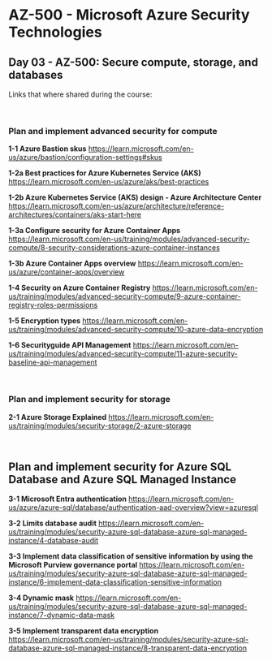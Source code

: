 
# AZ-500 - Microsoft Azure Security Technologies

## Day 03 - AZ-500: Secure compute, storage, and databases
Links that where shared during the course:

<br>

### Plan and implement advanced security for compute
<B>1-1 Azure Bastion skus​</B>
https://learn.microsoft.com/en-us/azure/bastion/configuration-settings#skus

<B>1-2a Best practices for Azure Kubernetes Service (AKS)​</B>
https://learn.microsoft.com/en-us/azure/aks/best-practices

<B>1-2b Azure Kubernetes Service (AKS) design - Azure Architecture Center​</B>
https://learn.microsoft.com/en-us/azure/architecture/reference-architectures/containers/aks-start-here

<B>1-3a Configure security for Azure Container Apps​</B>
https://learn.microsoft.com/en-us/training/modules/advanced-security-compute/8-security-considerations-azure-container-instances

<B>1-3b Azure Container Apps overview​</B>
https://learn.microsoft.com/en-us/azure/container-apps/overview

<B>1-4 Security on Azure Container Registry​</B>
https://learn.microsoft.com/en-us/training/modules/advanced-security-compute/9-azure-container-registry-roles-permissions

<B>1-5 Encryption types​</B>
https://learn.microsoft.com/en-us/training/modules/advanced-security-compute/10-azure-data-encryption

<B>1-6 Securityguide API Management​</B>
https://learn.microsoft.com/en-us/training/modules/advanced-security-compute/11-azure-security-baseline-api-management

<br>

### Plan and implement security for storage
<B>2-1 Azure Storage Explained​</B>
https://learn.microsoft.com/en-us/training/modules/security-storage/2-azure-storage

<br>

## Plan and implement security for Azure SQL Database and Azure SQL Managed Instance
<B>3-1 Microsoft Entra authentication​</B>
https://learn.microsoft.com/en-us/azure/azure-sql/database/authentication-aad-overview?view=azuresql

<B>3-2 Limits database audit​</B>
https://learn.microsoft.com/en-us/training/modules/security-azure-sql-database-azure-sql-managed-instance/4-database-audit

<B>3-3 Implement data classification of sensitive information by using the Microsoft Purview governance portal​</B>
https://learn.microsoft.com/en-us/training/modules/security-azure-sql-database-azure-sql-managed-instance/6-implement-data-classification-sensitive-information

<B>3-4 Dynamic mask​</B>
https://learn.microsoft.com/en-us/training/modules/security-azure-sql-database-azure-sql-managed-instance/7-dynamic-data-mask

<B>3-5 Implement transparent data encryption​</B>
https://learn.microsoft.com/en-us/training/modules/security-azure-sql-database-azure-sql-managed-instance/8-transparent-data-encryption
